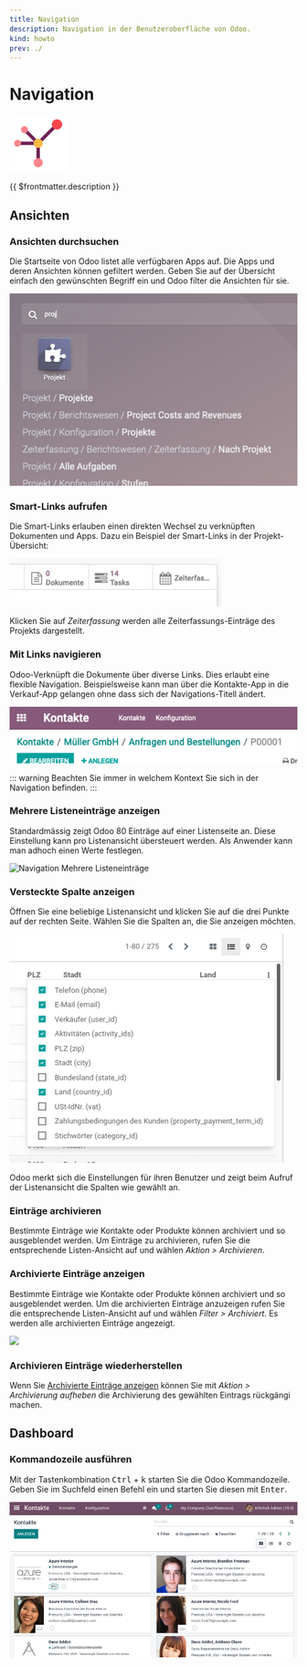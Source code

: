 ```yaml
---
title: Navigation
description: Navigation in der Benutzeroberfläche von Odoo.
kind: howto
prev: ./
---
```

# Navigation
![icons_odoo_website_partner](attachments/icons_odoo_website_partner.png)

{{ $frontmatter.description }}

## Ansichten

### Ansichten durchsuchen

Die Startseite von Odoo listet alle verfügbaren Apps auf. Die Apps und deren Ansichten können gefiltert werden. Geben Sie auf der Übersicht einfach den gewünschten Begriff ein und Odoo filter die Ansichten für sie.

![](attachments/Navigation%20Suche.png)

### Smart-Links aufrufen

Die Smart-Links erlauben einen direkten Wechsel zu verknüpften Dokumenten und Apps. Dazu ein Beispiel der Smart-Links in der Projekt-Übersicht:

![](attachments/Navigation%20Smart-Links.png)

Klicken Sie auf *Zeiterfassung* werden alle Zeiterfassungs-Einträge des Projekts dargestellt.

### Mit Links navigieren

Odoo-Verknüpft die Dokumente über diverse Links. Dies erlaubt eine flexible Navigation. Beispielsweise kann man über die Kontakte-App in die Verkauf-App gelangen ohne dass sich der Navigations-Titell ändert.

![](attachments/Navigation%20Pfad.png)

::: warning
Beachten Sie immer in welchem Kontext Sie sich in der Navigation befinden.
:::

### Mehrere Listeneinträge anzeigen

Standardmässig zeigt Odoo 80 Einträge auf einer Listenseite an. Diese Einstellung kann pro Listenansicht übersteuert werden. Als Anwender kann man adhoch einen Werte festlegen.

![Navigation Mehrere Listeneinträge](attachments/Navigation%20Mehrere%20Listeneinträge.gif)

### Versteckte Spalte anzeigen

Öffnen Sie eine beliebige Listenansicht und klicken Sie auf die drei Punkte auf der rechten Seite. Wählen Sie die Spalten an, die Sie anzeigen möchten.

![](attachments/Navigation%20Versteckte%20Spalten.png)

Odoo merkt sich die Einstellungen für ihren Benutzer und zeigt beim Aufruf der Listenansicht die Spalten wie gewählt an.


### Einträge archivieren

Bestimmte Einträge wie Kontakte oder Produkte können archiviert und so ausgeblendet werden. Um Einträge zu archivieren, rufen Sie die entsprechende Listen-Ansicht auf und wählen *Aktion > Archivieren*. 

### Archivierte Einträge anzeigen

Bestimmte Einträge wie Kontakte oder Produkte können archiviert und so ausgeblendet werden. Um die archivierten Einträge anzuzeigen rufen Sie die entsprechende Listen-Ansicht auf und wählen *Filter > Archiviert*. Es werden alle archivierten Einträge angezeigt.

![](attachments/Navigation%20Archivierte%20Einträge.png)

### Archivieren Einträge wiederherstellen

Wenn Sie [Archivierte Einträge anzeigen](#Archivierte%20Einträge%20anzeigen) können Sie mit *Aktion > Archivierung aufheben* die Archivierung des gewählten Eintrags rückgängi machen.

## Dashboard

### Kommandozeile ausführen

Mit der Tastenkombination <kbd>Ctrl</kbd> + <kbd>k</kbd> starten Sie die Odoo Kommandozeile. Geben Sie im Suchfeld einen Befehl ein und starten Sie diesen mit <kbd>Enter</kbd>.

![Navigation Kommandozeile](attachments/Navigation%20Kommandozeile.gif)